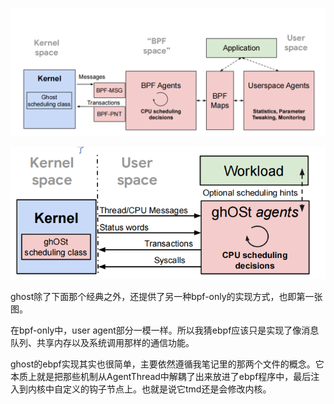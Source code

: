 ![image-20230506163813772](./5-6/image-20230506163813772.png)

![image-20230506163821754](./5-6/image-20230506163821754.png)

ghost除了下面那个经典之外，还提供了另一种bpf-only的实现方式，也即第一张图。

在bpf-only中，user agent部分一模一样。所以我猜ebpf应该只是实现了像消息队列、共享内存以及系统调用那样的通信功能。



ghost的ebpf实现其实也很简单，主要依然遵循我笔记里的那两个文件的概念。它本质上就是把那些机制从AgentThread中解耦了出来放进了ebpf程序中，最后注入到内核中自定义的钩子节点上。也就是说它tmd还是会修改内核。